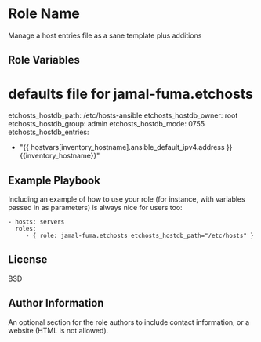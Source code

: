 Role Name
=========

Manage a host entries file as a sane template plus additions

Role Variables
--------------

# defaults file for jamal-fuma.etchosts
etchosts\_hostdb\_path: /etc/hosts-ansible
etchosts\_hostdb\_owner: root
etchosts\_hostdb\_group: admin
etchosts\_hostdb\_mode: 0755
etchosts\_hostdb\_entries:
  - "{{ hostvars[inventory_hostname].ansible_default_ipv4.address }} {{inventory_hostname}}"

Example Playbook
----------------

Including an example of how to use your role (for instance, with variables passed in as parameters) is always nice for users too:

    - hosts: servers
      roles:
         - { role: jamal-fuma.etchosts etchosts_hostdb_path="/etc/hosts" }

License
-------

BSD

Author Information
------------------

An optional section for the role authors to include contact information, or a website (HTML is not allowed).
